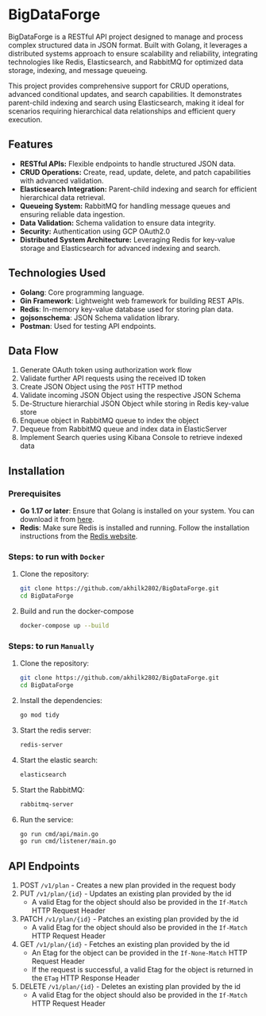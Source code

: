 # BigDataForge

BigDataForge is a RESTful API project designed to manage and process complex structured data in JSON format. Built with Golang, it leverages a distributed systems approach to ensure scalability and reliability, integrating technologies like Redis, Elasticsearch, and RabbitMQ for optimized data storage, indexing, and message queueing.

This project provides comprehensive support for CRUD operations, advanced conditional updates, and search capabilities. It demonstrates parent-child indexing and search using Elasticsearch, making it ideal for scenarios requiring hierarchical data relationships and efficient query execution.


## Features

- **RESTful APIs:** Flexible endpoints to handle structured JSON data.
- **CRUD Operations:** Create, read, update, delete, and patch capabilities with advanced validation.
- **Elasticsearch Integration:** Parent-child indexing and search for efficient hierarchical data retrieval.
- **Queueing System:** RabbitMQ for handling message queues and ensuring reliable data ingestion.
- **Data Validation:** Schema validation to ensure data integrity.
- **Security:** Authentication using GCP OAuth2.0
- **Distributed System Architecture:** Leveraging Redis for key-value storage and Elasticsearch for advanced indexing and search.

## Technologies Used

- **Golang**: Core programming language.
- **Gin Framework**: Lightweight web framework for building REST APIs.
- **Redis**: In-memory key-value database used for storing plan data.
- **gojsonschema**: JSON Schema validation library.
- **Postman**: Used for testing API endpoints.


## Data Flow
1. Generate OAuth token using authorization work flow
2. Validate further API requests using the received ID token
3. Create JSON Object using the `POST` HTTP method
4. Validate incoming JSON Object using the respective JSON Schema
5. De-Structure hierarchial JSON Object while storing in Redis key-value store
6. Enqueue object in RabbitMQ queue to index the object
7. Dequeue from RabbitMQ queue and index data in ElasticServer
8. Implement Search queries using Kibana Console to retrieve indexed data


## Installation

### Prerequisites

- **Go 1.17 or later**: Ensure that Golang is installed on your system. You can download it from [here](https://golang.org/dl/).
- **Redis**: Make sure Redis is installed and running. Follow the installation instructions from the [Redis website](https://redis.io/download).

### Steps: to run with `Docker`

1. Clone the repository:
   ```bash
   git clone https://github.com/akhilk2802/BigDataForge.git
   cd BigDataForge
   ```
2. Build and run the docker-compose
   ```bash
   docker-compose up --build
   ```


### Steps: to run `Manually`

1. Clone the repository:

   ```bash
   git clone https://github.com/akhilk2802/BigDataForge.git
   cd BigDataForge
   ```
2. Install the dependencies:
    
    ```bash
    go mod tidy
    ```

3.  Start the redis server:
    
    ```bash
    redis-server
    ```

4. Start the elastic search:

    ```bash
    elasticsearch
    ```

5. Start the RabbitMQ:

    ```bash
    rabbitmq-server
    ```

6.  Run the service:
    
    ```bash
    go run cmd/api/main.go
    go run cmd/listener/main.go
    ```

## API Endpoints


1. POST `/v1/plan` - Creates a new plan provided in the request body
2. PUT `/v1/plan/{id}` - Updates an existing plan provided by the id
    - A valid Etag for the object should also be provided in the `If-Match` HTTP Request Header
3. PATCH `/v1/plan/{id}` - Patches an existing plan provided by the id
    - A valid Etag for the object should also be provided in the `If-Match` HTTP Request Header
4. GET `/v1/plan/{id}` - Fetches an existing plan provided by the id
    - An Etag for the object can be provided in the `If-None-Match` HTTP Request Header
    - If the request is successful, a valid Etag for the object is returned in the `ETag` HTTP Response Header
5. DELETE `/v1/plan/{id}` - Deletes an existing plan provided by the id
    - A valid Etag for the object should also be provided in the `If-Match` HTTP Request Header